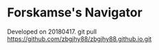 # Forskamse's Navigator
Developed on 20180417.
git pull https://github.com/zbgjhy88/zbgjhy88.github.io.git